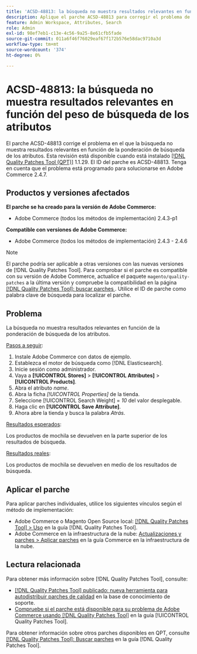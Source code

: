 ```yaml
---
title: 'ACSD-48813: la búsqueda no muestra resultados relevantes en función del peso de búsqueda de los atributos'
description: Aplique el parche ACSD-48813 para corregir el problema de Adobe Commerce en el que la búsqueda no muestra resultados relevantes en función de la ponderación de búsqueda de los atributos.
feature: Admin Workspace, Attributes, Search
role: Admin
exl-id: 98ef7eb1-c13e-4c56-9a25-8e61cfb5fade
source-git-commit: 011a6f46f76029eaf67f172b576e58dac9710a3d
workflow-type: tm+mt
source-wordcount: '374'
ht-degree: 0%

---
```


# ACSD-48813: la búsqueda no muestra resultados relevantes en función del peso de búsqueda de los atributos

El parche ACSD-48813 corrige el problema en el que la búsqueda no muestra resultados relevantes en función de la ponderación de búsqueda de los atributos. Esta revisión está disponible cuando está instalado [[!DNL Quality Patches Tool (QPT)]](https://experienceleague.adobe.com/es/docs/commerce-operations/tools/quality-patches-tool/quality-patches-tool-to-self-serve-quality-patches) 1.1.29. El ID del parche es ACSD-48813. Tenga en cuenta que el problema está programado para solucionarse en Adobe Commerce 2.4.7.

## Productos y versiones afectados

**El parche se ha creado para la versión de Adobe Commerce:**

* Adobe Commerce (todos los métodos de implementación) 2.4.3-p1

**Compatible con versiones de Adobe Commerce:**

* Adobe Commerce (todos los métodos de implementación) 2.4.3 - 2.4.6

>[!NOTE]
>
>El parche podría ser aplicable a otras versiones con las nuevas versiones de [!DNL Quality Patches Tool]. Para comprobar si el parche es compatible con su versión de Adobe Commerce, actualice el paquete `magento/quality-patches` a la última versión y compruebe la compatibilidad en la página [[!DNL Quality Patches Tool]: buscar parches ](https://experienceleague.adobe.com/tools/commerce-quality-patches/index.html?lang=es). Utilice el ID de parche como palabra clave de búsqueda para localizar el parche.

## Problema

La búsqueda no muestra resultados relevantes en función de la ponderación de búsqueda de los atributos.

<u>Pasos a seguir</u>:

1. Instale Adobe Commerce con datos de ejemplo.
1. Establezca el motor de búsqueda como [!DNL Elasticsearch].
1. Inicie sesión como administrador.
1. Vaya a **[!UICONTROL Stores]** > **[!UICONTROL Attributes]** > **[!UICONTROL Products]**.
1. Abra el atributo *name*.
1. Abra la ficha *[!UICONTROL Properties]* de la tienda.
1. Seleccione [!UICONTROL Search Weight] = *10* del valor desplegable.
1. Haga clic en **[!UICONTROL Save Attribute]**.
1. Ahora abre la tienda y busca la palabra *Atrás*.

<u>Resultados esperados</u>:

Los productos de mochila se devuelven en la parte superior de los resultados de búsqueda.

<u>Resultados reales</u>:

Los productos de mochila se devuelven en medio de los resultados de búsqueda.

## Aplicar el parche

Para aplicar parches individuales, utilice los siguientes vínculos según el método de implementación:

* Adobe Commerce o Magento Open Source local: [[!DNL Quality Patches Tool] > Uso](/help/tools/quality-patches-tool/usage.md) en la guía [!DNL Quality Patches Tool].
* Adobe Commerce en la infraestructura de la nube: [Actualizaciones y parches > Aplicar parches](https://experienceleague.adobe.com/docs/commerce-cloud-service/user-guide/develop/upgrade/apply-patches.html?lang=es) en la guía Commerce en la infraestructura de la nube.

## Lectura relacionada

Para obtener más información sobre [!DNL Quality Patches Tool], consulte:

* [[!DNL Quality Patches Tool] publicado: nueva herramienta para autodistribuir parches de calidad](https://experienceleague.adobe.com/es/docs/commerce-operations/tools/quality-patches-tool/quality-patches-tool-to-self-serve-quality-patches) en la base de conocimiento de soporte.
* [Compruebe si el parche está disponible para su problema de Adobe Commerce usando [!DNL Quality Patches Tool]](/help/tools/quality-patches-tool/patches-available-in-qpt/check-patch-for-magento-issue-with-magento-quality-patches.md) en la guía [!UICONTROL Quality Patches Tool].


Para obtener información sobre otros parches disponibles en QPT, consulte [[!DNL Quality Patches Tool]: Buscar parches](https://experienceleague.adobe.com/tools/commerce-quality-patches/index.html?lang=es) en la guía [!DNL Quality Patches Tool].

